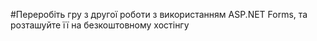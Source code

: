 #Переробіть гру з другої роботи з використанням ASP.NET Forms, та розташуйте її на безкоштовному хостінгу
